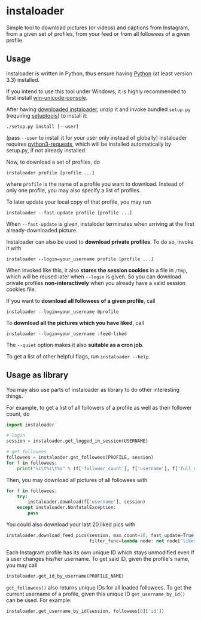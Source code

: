 # instaloader

Simple tool to download pictures (or videos) and captions from Instagram, from a given set
of profiles, from your feed or from all followees of a given profile.

## Usage

instaloader is written in Python, thus ensure having
[Python](https://www.python.org/) (at least version 3.3) installed.

If you intend to use this tool under Windows, it is highly recommended to first install
[win-unicode-console](https://pypi.python.org/pypi/win_unicode_console).

After having [downloaded instaloader](https://github.com/Thammus/instaloader/releases), unzip it and
invoke bundled `setup.py` (requiring [setuptools](https://pypi.python.org/pypi/setuptools)) to
install it:
```
./setup.py install [--user]
```
(pass `--user` to install it for your user only instead of globally)
instaloader requires [python3-requests](https://pypi.python.org/pypi/requests/), which will be
installed automatically by setup.py, if not already installed.

Now, to download a set of profiles, do
```
instaloader profile [profile ...]
```
where `profile` is the name of a profile you want to download. Instead of only one profile, you may
also specify a list of profiles.

To later update your local copy of that profile, you may run
```
instaloader --fast-update profile [profile ...]
```
When `--fast-update` is given, instaloder terminates when arriving at the first already-downloaded
picture.

Instaloader can also be used to **download private profiles**. To do so, invoke it with
```
instaloader --login=your_username profile [profile ...]
```
When invoked like this, it also **stores the session cookies** in a file in `/tmp`, which will be
reused later when `--login` is given. So you can download private profiles **non-interactively**
when you already have a valid session cookies file.

If you want to **download all followees of a given profile**, call
```
instaloader --login=your_username @profile
```

To **download all the pictures which you have liked**, call
```
instaloader --login=your_username :feed-liked
```

The `--quiet` option makes it also **suitable as a cron job**.

To get a list of other helpful flags, run `instaloader --help`.

## Usage as library

You may also use parts of instaloader as library to do other interesting things.

For example, to get a list of all followers of a profile as well as their follower count, do
```python
import instaloader

# login
session = instaloader.get_logged_in_session(USERNAME)

# get followees
followees = instaloader.get_followees(PROFILE, session)
for f in followees:
    print("%i\t%s\t%s" % (f['follower_count'], f['username'], f['full_name']))
```

Then, you may download all pictures of all followees with
```python
for f in followees:
    try:
        instaloader.download(f['username'], session)
    except instaloader.NonfatalException:
        pass
```

You could also download your last 20 liked pics with
```python
instaloader.download_feed_pics(session, max_count=20, fast_update=True,
                               filter_func=lambda node: not node["likes"]["viewer_has_liked"])
```

Each Instagram profile has its own unique ID which stays unmodified even if a user changes his/her
username. To get said ID, given the profile's name, you may call
```python
instaloader.get_id_by_username(PROFILE_NAME)
```

`get_followees()` also returns unique IDs for all loaded followees. To get the current username of a
profile, given this unique ID
`get_username_by_id()` can be used. For example:
```python
instaloader.get_username_by_id(session, followees[0]['id'])
```
